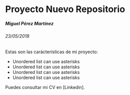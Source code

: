 # Proyecto Nuevo Repositorio

##### Miguel Pérez Martínez
###### 23/05/2018

Estas son las carácterísticas de mi proyecto:

* Unordered list can use asterisks
* Unordered list can use asterisks
* Unordered list can use asterisks
* Unordered list can use asterisks


Puedes consultar mi CV en [Linkedin].
